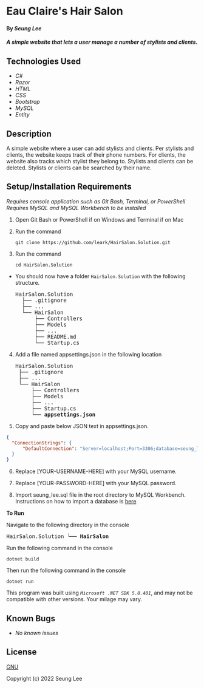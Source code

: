 # Eau Claire's Hair Salon

#### By _Seung Lee_

#### _A simple website that lets a user manage a number of stylists and clients._

## Technologies Used

* _C#_
* _Razor_
* _HTML_
* _CSS_
* _Bootstrap_
* _MySQL_
* _Entity_

## Description

A simple website where a user can add stylists and clients. Per stylists and clients, the website keeps track of their phone numbers. For clients, the website also tracks which stylist they belong to. Stylists and clients can be deleted. Stylists or clients can be searched by their name.

## Setup/Installation Requirements

_Requires console application such as Git Bash, Terminal, or PowerShell_
_Requires MySQL and MySQL Workbench to be installed_

1. Open Git Bash or PowerShell if on Windows and Terminal if on Mac
2. Run the command

    ``git clone https://github.com/leark/HairSalon.Solution.git``

3. Run the command

    ``cd HairSalon.Solution``

* You should now have a folder `HairSalon.Solution` with the following structure.
    <pre>HairSalon.Solution
    ├── .gitignore 
    ├── ... 
    └── HairSalon
        ├── Controllers
        ├── Models
        ├── ...
        ├── README.md
        └── Startup.cs</pre>

4. Add a file named appsettings.json in the following location 

    <pre>HairSalon.Solution
    ├── .gitignore 
    ├── ... 
    └── HairSalon
        ├── Controllers
        ├── Models
        ├── ...
        ├── Startup.cs
        └── <strong>appsettings.json</strong></pre>
      
5. Copy and paste below JSON text in appsettings.json.

```json
{
  "ConnectionStrings": {
      "DefaultConnection": "Server=localhost;Port=3306;database=seung_lee;uid=[YOUR-USERNAME-HERE];pwd=[YOUR-PASSWORD-HERE]"
  }
}
```

6. Replace [YOUR-USERNAME-HERE] with your MySQL username.

7. Replace [YOUR-PASSWORD-HERE] with your MySQL password.

8. Import seung_lee.sql file in the root directory to MySQL Workbench. Instructions on how to import a database is [here](https://dev.mysql.com/doc/workbench/en/wb-admin-export-import-management.html)

<strong>To Run</strong>

Navigate to the following directory in the console
    <pre>HairSalon.Solution
    └── <strong>HairSalon</strong></pre>

Run the following command in the console

  ``dotnet build``

Then run the following command in the console

  ``dotnet run``


This program was built using _`Microsoft .NET SDK 5.0.401`_, and may not be compatible with other versions. Your milage may vary.

## Known Bugs

* _No known issues_

## License

[GNU](/LICENSE)

Copyright (c) 2022 Seung Lee





